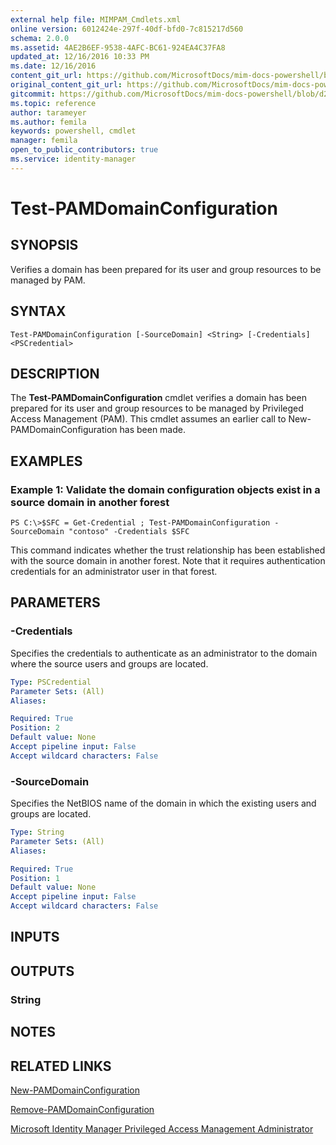 ```yaml
---
external help file: MIMPAM_Cmdlets.xml
online version: 6012424e-297f-40df-bfd0-7c815217d560
schema: 2.0.0
ms.assetid: 4AE2B6EF-9538-4AFC-BC61-924EA4C37FA8
updated_at: 12/16/2016 10:33 PM
ms.date: 12/16/2016
content_git_url: https://github.com/MicrosoftDocs/mim-docs-powershell/blob/master/mim-cmdlets/MicrosoftIdentityManager/vlatest/Test-PAMDomainConfiguration.md
original_content_git_url: https://github.com/MicrosoftDocs/mim-docs-powershell/blob/master/mim-cmdlets/MicrosoftIdentityManager/vlatest/Test-PAMDomainConfiguration.md
gitcommit: https://github.com/MicrosoftDocs/mim-docs-powershell/blob/d2936ea0bd6215b3aed43b77e4d364e636108a4d/mim-cmdlets/MicrosoftIdentityManager/vlatest/Test-PAMDomainConfiguration.md
ms.topic: reference
author: tarameyer
ms.author: femila
keywords: powershell, cmdlet
manager: femila
open_to_public_contributors: true
ms.service: identity-manager
---
```


# Test-PAMDomainConfiguration

## SYNOPSIS
Verifies a domain has been prepared for its user and group resources to be managed by PAM.

## SYNTAX

```
Test-PAMDomainConfiguration [-SourceDomain] <String> [-Credentials] <PSCredential>
```

## DESCRIPTION
The **Test-PAMDomainConfiguration** cmdlet verifies a domain has been prepared for its user and group resources to be managed by Privileged Access Management (PAM).
This cmdlet assumes an earlier call to New-PAMDomainConfiguration has been made.

## EXAMPLES

### Example 1: Validate the domain configuration objects exist in a source domain in another forest
```
PS C:\>$SFC = Get-Credential ; Test-PAMDomainConfiguration -SourceDomain "contoso" -Credentials $SFC
```

This command indicates whether the trust relationship has been established with the source domain in another forest. 
Note that it requires authentication credentials for an administrator user in that forest.

## PARAMETERS

### -Credentials
Specifies the credentials to authenticate as an administrator to the domain where the source users and groups are located.

```yaml
Type: PSCredential
Parameter Sets: (All)
Aliases: 

Required: True
Position: 2
Default value: None
Accept pipeline input: False
Accept wildcard characters: False
```

### -SourceDomain
Specifies the NetBIOS name of the domain in which the existing users and groups are located.

```yaml
Type: String
Parameter Sets: (All)
Aliases: 

Required: True
Position: 1
Default value: None
Accept pipeline input: False
Accept wildcard characters: False
```

## INPUTS

## OUTPUTS

### String

## NOTES

## RELATED LINKS

[New-PAMDomainConfiguration](xref:MicrosoftIdentityManager/vlatest/New-PAMDomainConfiguration.md)

[Remove-PAMDomainConfiguration](xref:MicrosoftIdentityManager/vlatest/Remove-PAMDomainConfiguration.md)

[Microsoft Identity Manager Privileged Access Management Administrator](xref:MicrosoftIdentityManager/vlatest/MIMPAM.md)

